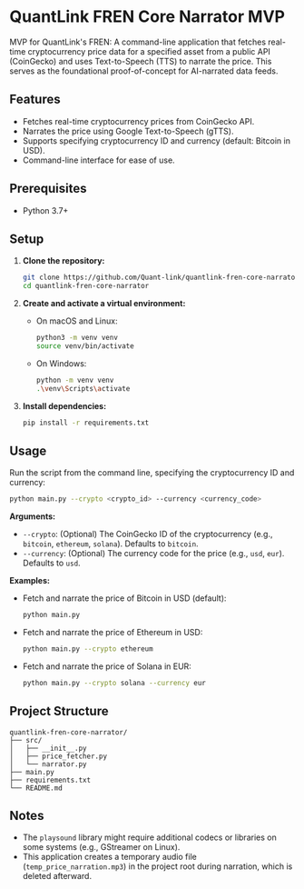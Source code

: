 # QuantLink FREN Core Narrator MVP

MVP for QuantLink's FREN: A command-line application that fetches real-time cryptocurrency price data for a specified asset from a public API (CoinGecko) and uses Text-to-Speech (TTS) to narrate the price. This serves as the foundational proof-of-concept for AI-narrated data feeds.

## Features

*   Fetches real-time cryptocurrency prices from CoinGecko API.
*   Narrates the price using Google Text-to-Speech (gTTS).
*   Supports specifying cryptocurrency ID and currency (default: Bitcoin in USD).
*   Command-line interface for ease of use.

## Prerequisites

*   Python 3.7+

## Setup

1.  **Clone the repository:**
    ```bash
    git clone https://github.com/Quant-link/quantlink-fren-core-narrator.git
    cd quantlink-fren-core-narrator
    ```

2.  **Create and activate a virtual environment:**
    *   On macOS and Linux:
        ```bash
        python3 -m venv venv
        source venv/bin/activate
        ```
    *   On Windows:
        ```bash
        python -m venv venv
        .\venv\Scripts\activate
        ```

3.  **Install dependencies:**
    ```bash
    pip install -r requirements.txt
    ```

## Usage

Run the script from the command line, specifying the cryptocurrency ID and currency:

```bash
python main.py --crypto <crypto_id> --currency <currency_code>
```

**Arguments:**

*   `--crypto`: (Optional) The CoinGecko ID of the cryptocurrency (e.g., `bitcoin`, `ethereum`, `solana`). Defaults to `bitcoin`.
*   `--currency`: (Optional) The currency code for the price (e.g., `usd`, `eur`). Defaults to `usd`.

**Examples:**

*   Fetch and narrate the price of Bitcoin in USD (default):
    ```bash
    python main.py
    ```
*   Fetch and narrate the price of Ethereum in USD:
    ```bash
    python main.py --crypto ethereum
    ```
*   Fetch and narrate the price of Solana in EUR:
    ```bash
    python main.py --crypto solana --currency eur
    ```

## Project Structure

```
quantlink-fren-core-narrator/
├── src/
│   ├── __init__.py
│   ├── price_fetcher.py
│   └── narrator.py
├── main.py
├── requirements.txt
└── README.md
```

## Notes

*   The `playsound` library might require additional codecs or libraries on some systems (e.g., GStreamer on Linux).
*   This application creates a temporary audio file (`temp_price_narration.mp3`) in the project root during narration, which is deleted afterward.
